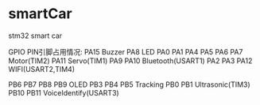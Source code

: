 # smartCar
stm32 smart car

GPIO PIN引脚占用情况:
PA15                    Buzzer
PA8                     LED
PA0 PA1 PA4 PA5 PA6 PA7 Motor(TIM2)
PA11                    Servo(TIM1)
PA9 PA10                Bluetooth(USART1)
PA2 PA3 PA12            WIFI(USART2,TIM4)

PB6 PB7 PB8 PB9         OLED
PB3 PB4 PB5             Tracking
PB0 PB1                 Ultrasonic(TIM3)
PB10 PB11               VoiceIdentify(USART3)
